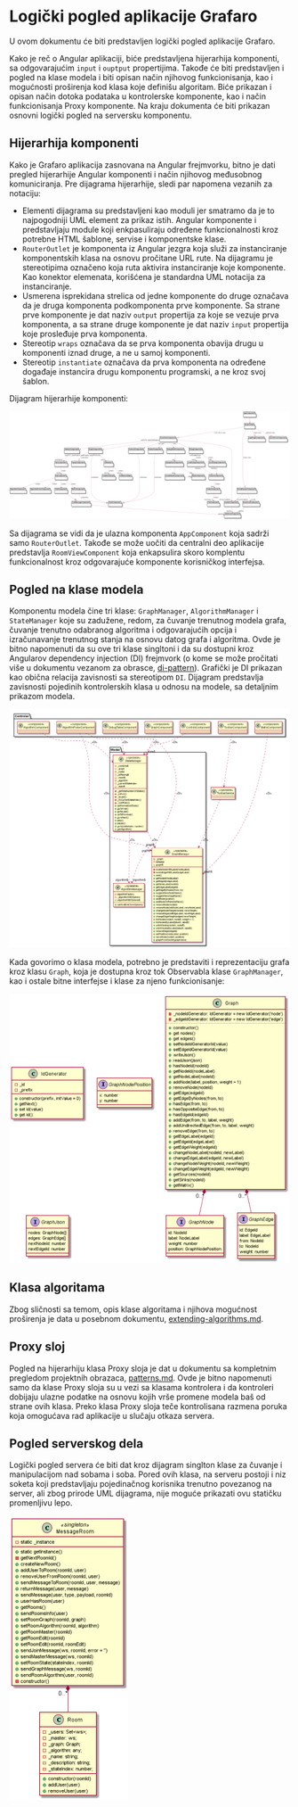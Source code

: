 # Logički pogled aplikacije Grafaro

U ovom dokumentu će biti predstavljen logički pogled aplikacije Grafaro.

Kako je reč o Angular aplikaciji, biće predstavljena hijerarhija komponenti, sa odgovarajućim `input` i `ouptput` propertijima.
Takođe će biti predstavljen i pogled na klase modela i biti opisan način njihovog funkcionisanja, kao i mogućnosti proširenja kod klasa koje definišu algoritam.
Biće prikazan i opisan način dotoka podataka u kontrolerske komponente, kao i način funkcionisanja Proxy komponente.
Na kraju dokumenta će biti prikazan osnovni logički pogled na serversku komponentu.

## Hijerarhija komponenti

Kako je Grafaro aplikacija zasnovana na Angular frejmvorku, bitno je dati pregled hijerarhije Angular komponenti i način njihovog međusobnog komuniciranja. Pre dijagrama hijerarhije, sledi par napomena vezanih za notaciju:

- Elementi dijagrama su predstavljeni kao moduli jer smatramo da je to najpogodniji UML element za prikaz istih. Angular komponente i predstavljaju module koji enkpasuliraju određene funkcionalnosti kroz potrebne HTML šablone, servise i komponentske klase.
- `RouterOutlet` je komponenta iz Angular jezgra koja služi za instanciranje komponentskih klasa na osnovu pročitane URL rute. Na dijagramu je stereotipima označeno koja ruta aktivira instanciranje koje komponente. Kao konektor elemenata, korišćena je standardna UML notacija za instanciranje.
- Usmerena isprekidana strelica od jedne komponente do druge označava da je druga komponenta podkomponenta prve komponente. Sa strane prve komponente je dat naziv `output` propertija za koje se vezuje prva komponenta, a sa strane druge komponente je dat naziv `input` propertija koje prosleđuje prva komponenta.
- Stereotip `wraps` označava da se prva komponenta obavija drugu u komponenti iznad druge, a ne u samoj komponenti.
- Stereotip `instantiate` označava da prva komponenta na određene događaje instancira drugu komponentu programski, a ne kroz svoj šablon.

Dijagram hijerarhije komponenti:

![Hijerarhija komponenti](img/ng-component-view.png)

Sa dijagrama se vidi da je ulazna komponenta `AppComponent` koja sadrži samo `RouterOutlet`.
Takođe se može uočiti da centralni deo aplikacije predstavlja `RoomViewComponent` koja enkapsulira skoro komplentu funkcionalnost kroz odgovarajuće komponente korisničkog interfejsa.

## Pogled na klase modela

Komponentu modela čine tri klase: `GraphManager`, `AlgorithmManager` i `StateManager` koje su zadužene, redom, za čuvanje trenutnog modela grafa, čuvanje trenutno odabranog algoritma i odgovarajućih opcija i izračunavanje trenutnog stanja na osnovu datog grafa i algoritma.
Ovde je bitno napomenuti da su ove tri klase singltoni i da su dostupni kroz Angularov dependency injection (DI) frejmvork (o kome se može pročitati više u dokumentu vezanom za obrasce, [di-pattern](../patterns/di-pattern.md)).
Grafički je DI prikazan kao obična relacija zavisnosti sa stereotipom `DI`.
Dijagram predstavlja zavisnosti pojedinih kontrolerskih klasa u odnosu na modele, sa detaljnim prikazom modela.

![Dijagrama klasa modela](img/model-view.png)

Kada govorimo o klasa modela, potrebno je predstaviti i reprezentaciju grafa kroz klasu `Graph`, koja je dostupna kroz tok Observabla klase `GraphManager`, kao i ostale bitne interfejse i klase za njeno funkcionisanje:
 
![Dijagrama klase grafa](img/graph.png)

## Klasa algoritama

Zbog sličnosti sa temom, opis klase algoritama i njihova mogućnost proširenja je data u posebnom dokumentu, [extending-algorithms.md](../patterns/extending-algorthms.md).

## Proxy sloj

Pogled na hijerarhiju klasa Proxy sloja je dat u dokumentu sa kompletnim pregledom projektnih obrazaca, [patterns.md](../patterns/patterns.md).
Ovde je bitno napomenuti samo da klase Proxy sloja su u vezi sa klasama kontrolera i da kontroleri dobijaju ulazne podatke na osnovu kojih vrše promene modela baš od strane ovih klasa.
Preko klasa Proxy sloja teče kontrolisana razmena poruka koja omogućava rad aplikacije u slučaju otkaza servera.

## Pogled serverskog dela

Logički pogled servera će biti dat kroz dijagram singlton klase za čuvanje i manipulacijom nad sobama i soba.
Pored ovih klasa, na serveru postoji i niz soketa koji predstavljaju pojedinačnog korisnika trenutno povezanog na server, ali zbog prirode UML dijagrama, nije moguće prikazati ovu statičku promenljivu lepo.

![Dijagram servera](img/server-side.png)
